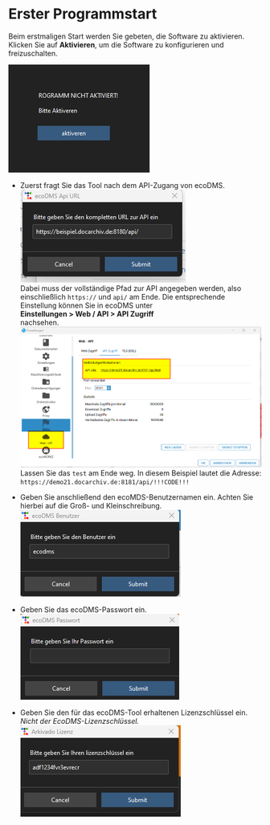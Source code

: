 # Erster Programmstart

Beim erstmaligen Start werden Sie gebeten, die Software zu aktivieren. 
Klicken Sie auf **Aktivieren**, um die Software zu konfigurieren und freizuschalten.

![Aktivieren](../img/aktivieren.png)

- Zuerst fragt Sie das Tool nach dem API-Zugang von ecoDMS.    
  ![EcoDMS URL](../img/ecoDMSurl.png)     
  Dabei muss der vollständige Pfad zur API angegeben werden, 
  also einschließlich `https://` und `api/` am Ende. 
  Die entsprechende Einstellung können Sie in ecoDMS unter    
  **Einstellungen > Web / API > API Zugriff**    
  nachsehen.    
![EcoDMS API-Einstellungen](../img/ecoDMSApiEinstellung.png)   
  Lassen Sie das `test` am Ende weg. In diesem Beispiel lautet die Adresse: `https://demo21.docarchiv.de:8181/api/!!!CODE!!!`

- Geben Sie anschließend den ecoMDS-Benutzernamen ein. Achten Sie hierbei auf die Groß- und Kleinschreibung.   
![EcoDMS Benutzer](../img/ecoDMSBenutzer.png)

- Geben Sie das ecoDMS-Passwort ein.    
![EcoDMS Passwort](../img/ecoDMSPasswort.png)   

- Geben Sie den für das ecoDMS-Tool erhaltenen Lizenzschlüssel ein.   
  *Nicht der EcoDMS-Lizenzschlüssel.*   
  ![EcoDMS Lizenzschlüssel](../img/Lizenschluessel.png)   
